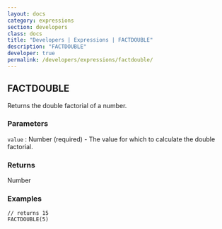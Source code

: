 ```yaml
---
layout: docs
category: expressions
section: developers
class: docs
title: "Developers | Expressions | FACTDOUBLE"
description: "FACTDOUBLE"
developer: true
permalink: /developers/expressions/factdouble/
---
```


## FACTDOUBLE

Returns the double factorial of a number.

### Parameters
`value` : Number (required) - The value for which to calculate the double factorial.

### Returns
Number

### Examples
```
// returns 15
FACTDOUBLE(5)
```